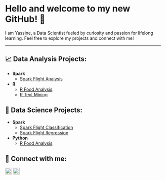 <h1>Hello and welcome to my new GitHub! 🚀</h1>

<p>
  I am Yassine, a Data Scientist fueled by curiosity and passion for lifelong learning.  
  Feel free to explore my projects and connect with me!
</p>

<hr style="border: none;">

<h2>📈 Data Analysis Projects:</h2>

<ul>
  <li><b>Spark</b>
    <ul>
      <li><a href="https://github.com/yassine-elmrhari/Spark_Flight_Analysis">Spark Flight Analysis</a></li>
    </ul>
  </li>
  <li><b>R</b>
    <ul>
      <li><a href="https://github.com/yassine-elmrhari/R_Food_Analysis">R Food Analysis</a></li>
      <li><a href="https://github.com/yassine-elmrhari/R_Text_Mining">R Text Mining</a></li>
    </ul>
  </li>
</ul>

<h2>🔎 Data Science Projects:</h2>

<ul>
  <li><b>Spark</b>
    <ul>
      <li><a href="https://github.com/yassine-elmrhari/Spark_Flight_Classification">Spark Flight Classification</a></li>
      <li><a href="https://github.com/yassine-elmrhari/Spark_Flight_Regression">Spark Flight Regression</a></li>
    </ul>
  </li>
  <li><b>Python</b>
    <ul>
      <li><a href="https://github.com/yassine-elmrhari/R_Food_Analysis">R Food Analysis</a></li>
    </ul>
  </li>
</ul>

<h2>🤳 Connect with me:</h2>

[<img align="left" alt="YassineELMRHARI | LinkedIn" width="22px" src="https://www.svgrepo.com/show/110195/linkedin.svg" />][linkedin]
[<img align="left" alt="YassineELMRHARI | Instagram" width="22px" src="https://www.svgrepo.com/show/405838/hugging-face.svg" />][HuggingFace]


[linkedin]: https://www.linkedin.com/in/yassineelmrhari/
[HuggingFace]: https://huggingface.co/YassineEl
